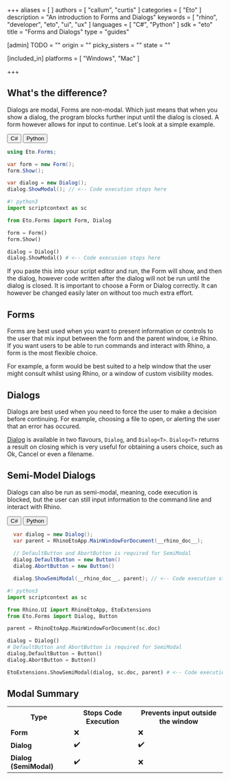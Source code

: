 +++
aliases = [ ]
authors = [ "callum", "curtis" ]
categories = [ "Eto" ]
description = "An introduction to Forms and Dialogs"
keywords = [ "rhino", "developer", "eto", "ui", "ux" ]
languages = [ "C#", "Python" ]
sdk = "eto"
title = "Forms and Dialogs"
type = "guides"

[admin]
TODO = ""
origin = ""
picky_sisters = ""
state = ""

[included_in]
platforms = [ "Windows", "Mac" ]

+++

## What's the difference?
Dialogs are modal, Forms are non-modal. Which just means that when you show a dialog, the program blocks further input until the dialog is closed. A form however allows for input to continue. Let's look at a simple example.


<div class="codetab">
  <button class="tablinks" onclick="openCodeTab(event, 'cs')" id="defaultOpen">C#</button>
  <button class="tablinks" onclick="openCodeTab(event, 'py')">Python</button>
</div>

<div class="tab-content">
  <div class="codetab-content" id="cs">

  ```cs
  using Eto.Forms;

  var form = new Form();
  form.Show();

  var dialog = new Dialog();
  dialog.ShowModal(); // <-- Code execution stops here
  ```

  </div>

  <div class="codetab-content" id="py">

  ```py
  #! python3
  import scriptcontext as sc

  from Eto.Forms import Form, Dialog

  form = Form()
  form.Show()

  dialog = Dialog()
  dialog.ShowModal() # <-- Code execusion stops here
  ```

  </div>
</div>

If you paste this into your script editor and run, the Form will show, and then the dialog, however code written after the dialog will not be run until the dialog is closed. It is important to choose a Form or Dialog correctly. It can however be changed easily later on without too much extra effort.

## Forms

Forms are best used when you want to present information or controls to the user that mix input between the form and the parent window, i.e Rhino. If you want users to be able to run commands and interact with Rhino, a form is the most flexible choice.

For example, a form would be best suited to a help window that the user might consult whilst using Rhino, or a window of custom visibility modes.


## Dialogs

Dialogs are best used when you need to force the user to make a decision before continuing. For example, choosing a file to open, or alerting the user that an error has occured.

[Dialog](pages.picoe.ca/docs/api/html/N_Eto_Dialog.htm) is available in two flavours, `Dialog`, and `Dialog<T>`. 
`Dialog<T>` returns a result on closing which is very useful for obtaining a users choice, such as Ok, Cancel or even a filename.

<!-- TODO : Research DialogDisplayMode> -->


## Semi-Model Dialogs
Dialogs can also be run as semi-modal, meaning, code execution is blocked, but the user can still input information to the command line and interact with Rhino.

<div class="codetab">
  <button class="tablinks1" onclick="openCodeTab(event, 'cs1')" id="defaultOpen1">C#</button>
  <button class="tablinks1" onclick="openCodeTab(event, 'py1')">Python</button>
</div>

<div class="tab-content">
  <div class="codetab-content1" id="cs1">

  ```cs
    var dialog = new Dialog();
    var parent = RhinoEtoApp.MainWindowForDocument(__rhino_doc__);
    
    // DefaultButton and AbortButton is required for SemiModal
    dialog.DefaultButton = new Button()
    dialog.AbortButton = new Button()

    dialog.ShowSemiModal(__rhino_doc__, parent); // <-- Code execution stops here
  ```

  </div>
  <div class="codetab-content1" id="py1">

  ```py
  #! python3
  import scriptcontext as sc

  from Rhino.UI import RhinoEtoApp, EtoExtensions
  from Eto.Forms import Dialog, Button

  parent = RhinoEtoApp.MainWindowForDocument(sc.doc)

  dialog = Dialog()
  # DefaultButton and AbortButton is required for SemiModal
  dialog.DefaultButton = Button()
  dialog.AbortButton = Button()

  EtoExtensions.ShowSemiModal(dialog, sc.doc, parent) # <-- Code execution stops here
  ```

  </div>
</div>



## Modal Summary
<table class="rounded">
  <tr>
    <th>Type</th>
    <th>Stops Code Execution</th>
    <th>Prevents input outside the window</th>
  </tr>
  <tr>
    <td><b>Form</b></td>
    <td>❌</td>
    <td>❌</td>
  </tr>
  <tr>
    <td><b>Dialog</b></td>
    <td>✔️</td>
    <td>✔️</td>
  </tr>
  <tr>
    <td><b>Dialog (SemiModal)</b></td>
    <td>✔️</td>
    <td>❌</td>
  </tr>
</table>